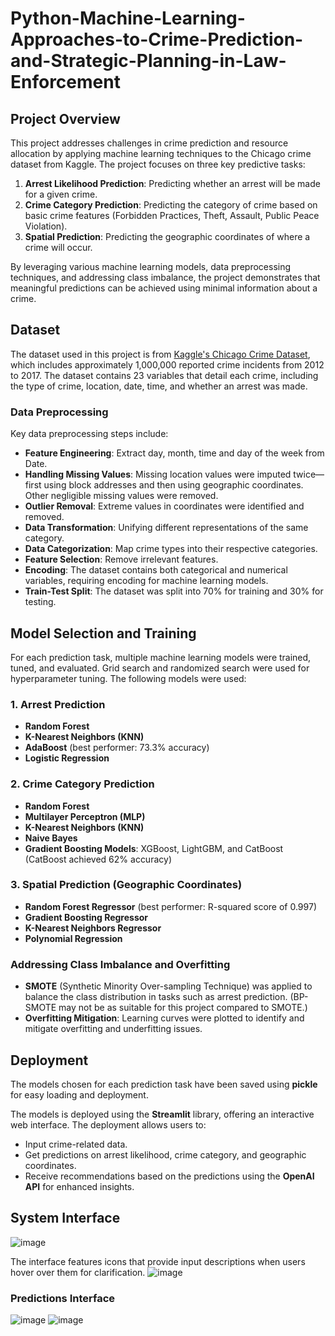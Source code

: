# Python-Machine-Learning-Approaches-to-Crime-Prediction-and-Strategic-Planning-in-Law-Enforcement

## Project Overview

This project addresses challenges in crime prediction and resource allocation by applying machine learning techniques to the Chicago crime dataset from Kaggle. The project focuses on three key predictive tasks:
1. **Arrest Likelihood Prediction**: Predicting whether an arrest will be made for a given crime.
2. **Crime Category Prediction**: Predicting the category of crime based on basic crime features (Forbidden Practices, Theft, Assault, Public Peace Violation).
3. **Spatial Prediction**: Predicting the geographic coordinates of where a crime will occur.

By leveraging various machine learning models, data preprocessing techniques, and addressing class imbalance, the project demonstrates that meaningful predictions can be achieved using minimal information about a crime.

## Dataset

The dataset used in this project is from [Kaggle's Chicago Crime Dataset](https://www.kaggle.com/datasets/currie32/crimes-in-chicago), which includes approximately 1,000,000 reported crime incidents from 2012 to 2017. The dataset contains 23 variables that detail each crime, including the type of crime, location, date, time, and whether an arrest was made.

### Data Preprocessing

Key data preprocessing steps include:
- **Feature Engineering**: Extract day, month, time and day of the week from Date. 
- **Handling Missing Values**: Missing location values were imputed twice—first using block addresses and then using geographic coordinates. Other negligible missing values were removed.
- **Outlier Removal**: Extreme values in coordinates were identified and removed.
- **Data Transformation**: Unifying different representations of the same category.
- **Data Categorization**: Map crime types into their respective categories.
- **Feature Selection**: Remove irrelevant features.
- **Encoding**: The dataset contains both categorical and numerical variables, requiring encoding for machine learning models.
- **Train-Test Split**: The dataset was split into 70% for training and 30% for testing.

## Model Selection and Training

For each prediction task, multiple machine learning models were trained, tuned, and evaluated. Grid search and randomized search were used for hyperparameter tuning. The following models were used:

### 1. **Arrest Prediction**
   - **Random Forest**
   - **K-Nearest Neighbors (KNN)**
   - **AdaBoost** (best performer: 73.3% accuracy)
   - **Logistic Regression**

### 2. **Crime Category Prediction**
   - **Random Forest**
   - **Multilayer Perceptron (MLP)**
   - **K-Nearest Neighbors (KNN)**
   - **Naive Bayes**
   - **Gradient Boosting Models**: XGBoost, LightGBM, and CatBoost (CatBoost achieved 62% accuracy)

### 3. **Spatial Prediction (Geographic Coordinates)**
   - **Random Forest Regressor** (best performer: R-squared score of 0.997)
   - **Gradient Boosting Regressor**
   - **K-Nearest Neighbors Regressor**
   - **Polynomial Regression**

### Addressing Class Imbalance and Overfitting
- **SMOTE** (Synthetic Minority Over-sampling Technique) was applied to balance the class distribution in tasks such as arrest prediction. (BP-SMOTE may not be as suitable for this project compared to SMOTE.)
- **Overfitting Mitigation**: Learning curves were plotted to identify and mitigate overfitting and underfitting issues.

## Deployment
The models chosen for each prediction task have been saved using **pickle** for easy loading and deployment.

The models is deployed using the **Streamlit** library, offering an interactive web interface. The deployment allows users to:
- Input crime-related data.
- Get predictions on arrest likelihood, crime category, and geographic coordinates.
- Receive recommendations based on the predictions using the **OpenAI API** for enhanced insights.

## System Interface
![image](https://github.com/user-attachments/assets/aabd4fa2-b23e-4b75-b99b-6c215eb60076)

The interface features icons that provide input descriptions when users hover over them for clarification.
![image](https://github.com/user-attachments/assets/9d7266ac-265b-4a29-88a5-3cb2b12dd6b7)

### Predictions Interface
![image](https://github.com/user-attachments/assets/d4dea46f-d006-484c-a26a-70e5cc298181)
![image](https://github.com/user-attachments/assets/26da3c06-00f3-4584-bc3b-38b3fd82da25)



